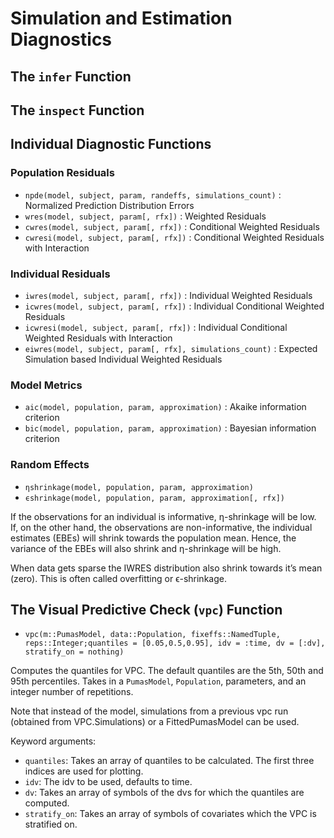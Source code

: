 # Simulation and Estimation Diagnostics

## The `infer` Function

## The `inspect` Function

## Individual Diagnostic Functions

### Population Residuals

- `npde(model, subject, param, randeffs, simulations_count)` : Normalized Prediction Distribution Errors
- `wres(model, subject, param[, rfx])` : Weighted Residuals
- `cwres(model, subject, param[, rfx])` : Conditional Weighted Residuals
- `cwresi(model, subject, param[, rfx])` : Conditional Weighted Residuals with Interaction

### Individual Residuals

- `iwres(model, subject, param[, rfx])` : Individual Weighted Residuals
- `icwres(model, subject, param[, rfx])` : Individual Conditional Weighted Residuals
- `icwresi(model, subject, param[, rfx])` : Individual Conditional Weighted Residuals with Interaction
- `eiwres(model, subject, param[, rfx], simulations_count)` : Expected Simulation based Individual Weighted Residuals

### Model Metrics

- `aic(model, population, param, approximation)` : Akaike information criterion
- `bic(model, population, param, approximation)` : Bayesian information criterion

### Random Effects

- `ηshrinkage(model, population, param, approximation)`
- `ϵshrinkage(model, population, param, approximation[, rfx])`

If the observations for an individual is informative, η-shrinkage will be low.
If, on the other hand, the observations are non-informative, the individual
estimates (EBEs) will shrink towards the population mean. Hence, the variance
of the EBEs will also shrink and η-shrinkage will be high.

When data gets sparse the IWRES distribution also shrink towards it’s mean
(zero). This is often called overfitting or ϵ-shrinkage.

## The Visual Predictive Check (`vpc`) Function

- `vpc(m::PumasModel, data::Population, fixeffs::NamedTuple, reps::Integer;quantiles = [0.05,0.5,0.95], idv = :time, dv = [:dv], stratify_on = nothing)`

Computes the quantiles for VPC. The default quantiles are the 5th, 50th and 95th percentiles.
Takes in a `PumasModel`, `Population`, parameters, and an integer number of
repetitions.

Note that instead of the model, simulations from a previous vpc run (obtained
from VPC.Simulations) or a FittedPumasModel can be used.

Keyword arguments:

- `quantiles`: Takes an array of quantiles to be calculated. The first three indices are used for plotting.
- `idv`: The idv to be used, defaults to time.
- `dv`: Takes an array of symbols of the dvs for which the quantiles are computed.
- `stratify_on`: Takes an array of symbols of covariates which the VPC is stratified on.
